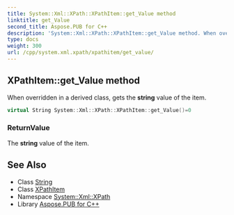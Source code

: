 ```yaml
---
title: System::Xml::XPath::XPathItem::get_Value method
linktitle: get_Value
second_title: Aspose.PUB for C++
description: 'System::Xml::XPath::XPathItem::get_Value method. When overridden in a derived class, gets the string value of the item in C++.'
type: docs
weight: 300
url: /cpp/system.xml.xpath/xpathitem/get_value/
---
```

## XPathItem::get_Value method


When overridden in a derived class, gets the **string** value of the item.

```cpp
virtual String System::Xml::XPath::XPathItem::get_Value()=0
```


### ReturnValue

The **string** value of the item.

## See Also

* Class [String](../../../system/string/)
* Class [XPathItem](../)
* Namespace [System::Xml::XPath](../../)
* Library [Aspose.PUB for C++](../../../)
